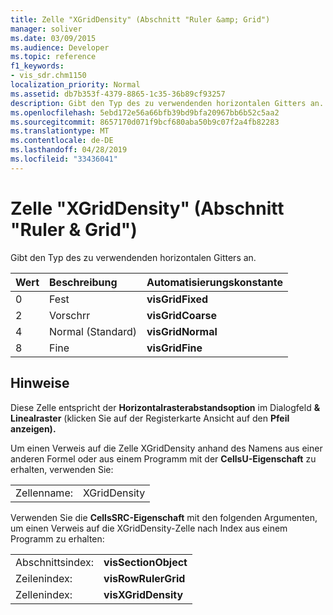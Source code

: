 ```yaml
---
title: Zelle "XGridDensity" (Abschnitt "Ruler &amp; Grid")
manager: soliver
ms.date: 03/09/2015
ms.audience: Developer
ms.topic: reference
f1_keywords:
- vis_sdr.chm1150
localization_priority: Normal
ms.assetid: db7b353f-4379-8865-1c35-36b89cf93257
description: Gibt den Typ des zu verwendenden horizontalen Gitters an.
ms.openlocfilehash: 5ebd172e56a66bfb39bd9bfa20967bb6b52c5aa2
ms.sourcegitcommit: 8657170d071f9bcf680aba50b9c07f2a4fb82283
ms.translationtype: MT
ms.contentlocale: de-DE
ms.lasthandoff: 04/28/2019
ms.locfileid: "33436041"
---
```

# <a name="xgriddensity-cell-ruler-amp-grid-section"></a>Zelle "XGridDensity" (Abschnitt "Ruler &amp; Grid")

Gibt den Typ des zu verwendenden horizontalen Gitters an.
  
|**Wert**|**Beschreibung**|**Automatisierungskonstante**|
|:-----|:-----|:-----|
|0  <br/> |Fest  <br/> |**visGridFixed** <br/> |
|2  <br/> |Vorschrr  <br/> |**visGridCoarse** <br/> |
|4   <br/> |Normal (Standard)  <br/> |**visGridNormal** <br/> |
|8   <br/> |Fine  <br/> |**visGridFine** <br/> |
   
## <a name="remarks"></a>Hinweise

Diese Zelle entspricht der **Horizontalrasterabstandsoption** im Dialogfeld  **&amp; Linealraster** (klicken Sie auf der Registerkarte Ansicht auf den **Pfeil anzeigen).** 
  
Um einen Verweis auf die Zelle XGridDensity anhand des Namens aus einer anderen Formel oder aus einem Programm mit der **CellsU-Eigenschaft** zu erhalten, verwenden Sie: 
  
|||
|:-----|:-----|
|Zellenname:  <br/> |XGridDensity  <br/> |
   
Verwenden Sie die **CellsSRC-Eigenschaft** mit den folgenden Argumenten, um einen Verweis auf die XGridDensity-Zelle nach Index aus einem Programm zu erhalten: 
  
|||
|:-----|:-----|
|Abschnittsindex:  <br/> |**visSectionObject** <br/> |
|Zeilenindex:  <br/> |**visRowRulerGrid** <br/> |
|Zellenindex:  <br/> |**visXGridDensity** <br/> |
   

